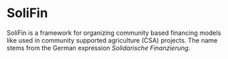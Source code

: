# SoliFin

SoliFin is a framework for organizing community based financing models like used in community supported agriculture (CSA) projects. The name stems from the German expression *Solidarische Finanzierung*.
